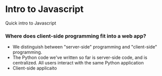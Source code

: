 Intro to Javascript
================

Quick intro to Javascript


### Where does client-side programming fit into a web app?

* We distinguish between "server-side" programming and "client-side" programming.
* The Python code we've written so far is server-side code, and is centralized.  All users interact with the same Python application
* Client-side applicaito
